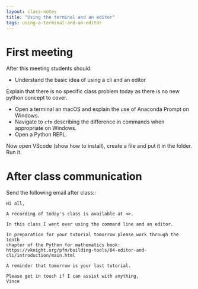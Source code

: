 ```yaml
---
layout: class-notes
title: "Using the terminal and an editor"
tags: using-a-terminal-and-an-editor
---
```


# First meeting

After this meeting students should:

- Understand the basic idea of using a cli and an editor

Explain that there is no specific class problem today as there is no new python
concept to cover.

- Open a terminal an macOS and explain the use of Anaconda Prompt on Windows.
- Navigate to `cfm` describing the difference in commands when appropriate on
  Windows.
- Open a Python REPL.

Now open VScode (show how to install), create a file and put it in the folder.
Run it.

# After class communication

Send the following email after class::

    Hi all,

    A recording of today's class is available at <>.

    In this class I went over using the command line and an editor.

    In preparation for your tutorial tomorrow please work through the tenth
    chapter of the Python for mathematics book:
    https://vknight.org/pfm/building-tools/04-editor-and-cli/introduction/main.html

    A reminder that tomorrow is your last tutorial.

    Please get in touch if I can assist with anything,
    Vince
